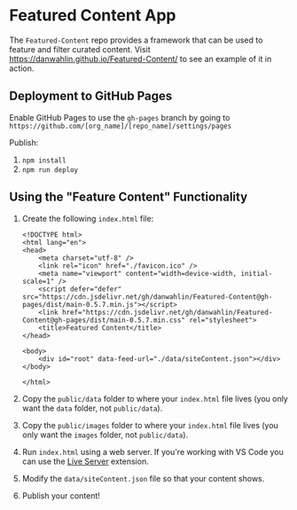 # Featured Content App

The `Featured-Content` repo provides a framework that can be used to feature and filter curated content. Visit https://danwahlin.github.io/Featured-Content/ to see an example of it in action.

## Deployment to GitHub Pages

Enable GitHub Pages to use the `gh-pages` branch by going to `https://github.com/[org_name]/[repo_name]/settings/pages`

Publish:

1. `npm install`
1. `npm run deploy`

## Using the "Feature Content" Functionality

1. Create the following `index.html` file:

    ```
    <!DOCTYPE html>
    <html lang="en">
    <head>
        <meta charset="utf-8" />
        <link rel="icon" href="./favicon.ico" />
        <meta name="viewport" content="width=device-width, initial-scale=1" />
        <script defer="defer" src="https://cdn.jsdelivr.net/gh/danwahlin/Featured-Content@gh-pages/dist/main-0.5.7.min.js"></script>
        <link href="https://cdn.jsdelivr.net/gh/danwahlin/Featured-Content@gh-pages/dist/main-0.5.7.min.css" rel="stylesheet">
        <title>Featured Content</title>
    </head>

    <body>
        <div id="root" data-feed-url="./data/siteContent.json"></div>
    </body>

    </html>
    ```

1. Copy the `public/data` folder to where your `index.html` file lives (you only want the `data` folder, not `public/data`).

1. Copy the `public/images` folder to where your `index.html` file lives (you only want the `images` folder, not `public/data`).

1. Run `index.html` using a web server. If you're working with VS Code you can use the [Live Server](https://marketplace.visualstudio.com/items?itemName=ritwickdey.LiveServer) extension.

1. Modify the `data/siteContent.json` file so that your content shows.

1. Publish your content!
